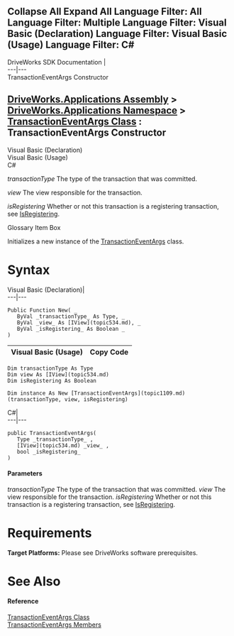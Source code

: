        

 Collapse All Expand All  Language Filter: All  Language Filter: Multiple  Language Filter: Visual Basic (Declaration) Language Filter: Visual Basic (Usage) Language Filter: C#  
---  
DriveWorks SDK Documentation  |   
---|---  
TransactionEventArgs Constructor   
  
[DriveWorks.Applications Assembly](topic13.md) > [DriveWorks.Applications Namespace](topic16.md) > [TransactionEventArgs Class](topic1109.md) : TransactionEventArgs Constructor  
---  
  
Visual Basic (Declaration)    
Visual Basic (Usage)    
C# 

_transactionType_
    The type of the transaction that was committed.

_view_
    The view responsible for the transaction.

_isRegistering_
    Whether or not this transaction is a registering transaction, see [IsRegistering](topic1116.md).

Glossary Item Box

Initializes a new instance of the [TransactionEventArgs](topic1109.md) class. 

# Syntax

Visual Basic (Declaration)|   
---|---  
      
    
    Public Function New( _
       ByVal _transactionType_ As Type, _
       ByVal _view_ As [IView](topic534.md), _
       ByVal _isRegistering_ As Boolean _
    )  
  
Visual Basic (Usage)| Copy Code  
---|---  
      
    
    Dim transactionType As Type
    Dim view As [IView](topic534.md)
    Dim isRegistering As Boolean
     
    Dim instance As New [TransactionEventArgs](topic1109.md)(transactionType, view, isRegistering)  
  
C#|   
---|---  
      
    
    public TransactionEventArgs( 
       Type _transactionType_ ,
       [IView](topic534.md) _view_ ,
       bool _isRegistering_
    )  
  
#### Parameters

 _transactionType_
    The type of the transaction that was committed.
_view_
    The view responsible for the transaction.
_isRegistering_
    Whether or not this transaction is a registering transaction, see [IsRegistering](topic1116.md).

# Requirements

**Target Platforms:** Please see DriveWorks software prerequisites.

# See Also

#### Reference

[TransactionEventArgs Class](topic1109.md)   
[TransactionEventArgs Members](topic1110.md)


